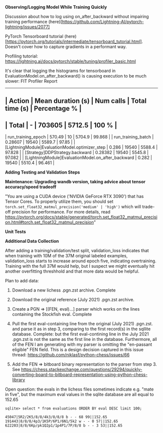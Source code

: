 
**Observing/Logging Model While Training Quickly**

Discussion about how to log using on_after_backward without impairing training performance (here)[https://github.com/Lightning-AI/pytorch-lightning/issues/2077]

PyTorch Tensorboard tutorial (here)[https://pytorch.org/tutorials/intermediate/tensorboard_tutorial.html]. Doesn't cover how to capture gradients in a performant way.

Profiling tutorial: https://lightning.ai/docs/pytorch/stable/tuning/profiler_basic.html

It's clear that logging the histograms for tensorboard in EvaluationModel.on_after_backward() is causing execution to be much slower:
FIT Profiler Report

----------------------------------------------------------------------------------------------------------------------------------------------------------------
|  Action                                              	|  Mean duration (s)	|  Num calls      	|  Total time (s) 	|  Percentage %   	|
----------------------------------------------------------------------------------------------------------------------------------------------------------------
|  Total                                               	|  -              	|  703605         	|  5712.5         	|  100 %          	|
----------------------------------------------------------------------------------------------------------------------------------------------------------------
|  run_training_epoch                                  	|  570.49         	|  10             	|  5704.9         	|  99.868         	|
|  run_training_batch                                  	|  0.28607        	|  19540          	|  5589.7         	|  97.85          	|
|  [LightningModule]EvaluationModel.optimizer_step     	|  0.286          	|  19540          	|  5588.4         	|  97.828         	|
|  [Strategy]DDPStrategy.backward                      	|  0.28382        	|  19540          	|  5545.8         	|  97.082         	|
|  [LightningModule]EvaluationModel.on_after_backward  	|  0.282          	|  19540          	|  5510.4         	|  96.461         	|


**Adding Testing and Validation Steps**

**Maintenance: Upgrading wandb version, taking advice about tensor accuracy/speed tradeoff**

"You are using a CUDA device ('NVIDIA GeForce RTX 3090') that has Tensor Cores. To properly utilize them, you should set `torch.set_float32_matmul_precision('medium' | 'high')` which will trade-off precision for performance. For more details, read https://pytorch.org/docs/stable/generated/torch.set_float32_matmul_precision.html#torch.set_float32_matmul_precision"

**Unit Tests**

**Additional Data Collection**

After adding a training/validation/test split, validation_loss indicates that when training with 10M of the 37M original labeled examples, validation_loss starts to increase around epoch five, indicating overtraining. Training with the full 37M would help, but I suspect we might eventually hit another overfitting threshhold and that more data would be helpful.

Plan to add data:
1) Download a new lichess .pgn.zst archive. Complete
2) Download the original reference (July 2021) .pgn.zst archive.
3) Create a PGN => [(FEN, eval)...] parser which works on the lines containing the Stockfish eval. Complete
4) Pull the first eval-containing line from the original (July 2021) .pgn.zst. and parse it as in step 3, comparing to the first record(s) in the sqllite database. Complete: but the first eval-contining line in the July 2021 .pgn.zst is not the same as the first line in the database. Furthermore, all of the FEN I am generating with my parser is omitting the "en-passant eligible" FEN field. This is a design decision captured in this issue thread: https://github.com/niklasf/python-chess/issues/66

5) Add the FEN => bitboard binary representation to the parser from step 3. See https://chess.stackexchange.com/questions/29294/quickly-converting-board-to-bitboard-representation-using-python-chess-library

Open question: the evals in the lichess files sometimes indicate e.g. "mate in five", but the maximum eval values in the sqlite database are all equal to 152.65

```
sqlite> select * from evaluations ORDER BY eval DESC limit 100;

45047|5R2/2K5/8/8/4k3/8/8/8 b - - 68 99||152.65
191443|8/8/8/4p3/1K5P/6P1/6N1/5k2 w - - 0 57||152.65
622203|8/8/6Kp/pk1Q2p1/1p4P1/7P/8/8 b - - 3 53||152.65
```
